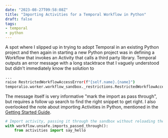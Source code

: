 ```yaml
---
date: "2023-08-27T09:58:08Z"
title: "Importing Activities for a Temporal Workflow in Python"
draft: false
tags:
- temporal
- python
---
```


A spot where I slipped up in trying to adopt Temporal in an existing Python project and then again in starting a new Python project was in defining a Workflow that invokes an Activity that calls a third party library.
Temporal outputs an error message with a long stacktrace that I vaguely understood but didn't immediately know the solution to

```sh
...
raise RestrictedWorkflowAccessError(f"{self.name}.{name}")
temporalio.worker.workflow_sandbox._restrictions.RestrictedWorkflowAccessError: Cannot access http.server.BaseHTTPRequestHandler.responses from inside a workflow. If this is code from a module not used in a workflow or known to only be used deterministically from a workflow, mark the import as pass through.
```

The message itself is very informative "mark the import as pass through", but requires a follow up search to find the right snippet to get right.
I also overlooked the note about importing Activities in Python, mentioned in the [Getting Started Guide](https://learn.temporal.io/getting_started/python/hello_world_in_python/#create-a-workflow).

```python
# Import activity, passing it through the sandbox without reloading the module
with workflow.unsafe.imports_passed_through():
    from activities import say_hello
```
